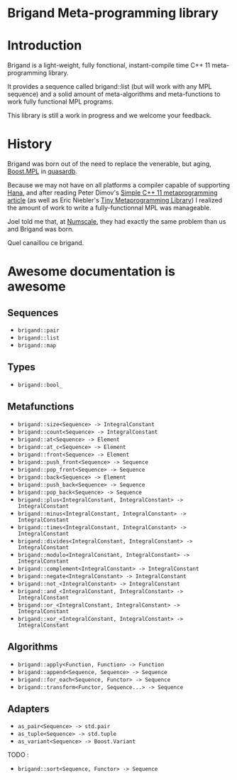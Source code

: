 Brigand Meta-programming library
================================

# Introduction

Brigand is a light-weight, fully fonctional, instant-compile time C++ 11 meta-programming library.

It provides a sequence called brigand::list (but will work with any MPL sequence) and a solid amount of meta-algorithms and meta-functions to work fully functional MPL programs.

This library is still a work in progress and we welcome your feedback.

# History

Brigand was born out of the need to replace the venerable, but aging, [Boost.MPL](http://www.boost.org/doc/libs/1_58_0/libs/mpl/doc/) in [quasardb](https://www.quasardb.net).

Because we may not have on all platforms a compiler capable of supporting [Hana](https://github.com/ldionne/hana), and after reading Peter Dimov's [Simple C++ 11 metaprogramming article](http://pdimov.com/cpp2/simple_cxx11_metaprogramming.html) (as well as Eric Niebler's [Tiny Metaprogramming Library](http://ericniebler.com/2014/11/13/tiny-metaprogramming-library/)) I realized the amount of work to write a fully-functionnal MPL was manageable.

Joel told me that, at [Numscale](http://www.numscale.com/), they had exactly the same problem than us and Brigand was born.

Quel canaillou ce brigand.

# Awesome documentation is awesome

## Sequences

 * `brigand::pair`
 * `brigand::list`
 * `brigand::map`

## Types

 * `brigand::bool_`

## Metafunctions

 * `brigand::size<Sequence> -> IntegralConstant`
 * `brigand::count<Sequence> -> IntegralConstant`
 * `brigand::at<Sequence> -> Element`
 * `brigand::at_c<Sequence> -> Element`
 * `brigand::front<Sequence> -> Element`
 * `brigand::push_front<Sequence> -> Sequence`
 * `brigand::pop_front<Sequence> -> Sequence`
 * `brigand::back<Sequence> -> Element`
 * `brigand::push_back<Sequence> -> Sequence`
 * `brigand::pop_back<Sequence> -> Sequence`
 * `brigand::plus<IntegralConstant, IntegralConstant> -> IntegralConstant`
 * `brigand::minus<IntegralConstant, IntegralConstant> -> IntegralConstant`
 * `brigand::times<IntegralConstant, IntegralConstant> -> IntegralConstant`
 * `brigand::divides<IntegralConstant, IntegralConstant> -> IntegralConstant`
 * `brigand::modulo<IntegralConstant, IntegralConstant> -> IntegralConstant`
 * `brigand::complement<IntegralConstant> -> IntegralConstant`
 * `brigand::negate<IntegralConstant> -> IntegralConstant`
 * `brigand::not_<IntegralConstant> -> IntegralConstant`
 * `brigand::and_<IntegralConstant, IntegralConstant> -> IntegralConstant`
 * `brigand::or_<IntegralConstant, IntegralConstant> -> IntegralConstant`
 * `brigand::xor_<IntegralConstant, IntegralConstant> -> IntegralConstant`

## Algorithms

 * `brigand::apply<Function, Function> -> Function`
 * `brigand::append<Sequence, Sequence> -> Sequence`
 * `brigand::for_each<Sequence, Functor> -> Sequence`
 * `brigand::transform<Functor, Sequence...> -> Sequence`

## Adapters

 * `as_pair<Sequence> -> std.pair`
 * `as_tuple<Sequence> -> std.tuple`
 * `as_variant<Sequence> -> Boost.Variant`

TODO :

 * `brigand::sort<Sequence, Functor> -> Sequence`

